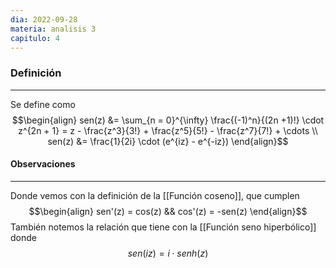 ```yaml
---
dia: 2022-09-28
materia: analisis 3
capitulo: 4
---
```

### Definición
---
Se define como
$$\begin{align} 
	sen(z) &= \sum_{n = 0}^{\infty} \frac{(-1)^n}{(2n +1)!} \cdot z^{2n + 1} = z - \frac{z^3}{3!} + \frac{z^5}{5!} - \frac{z^7}{7!} + \cdots \\
	sen(z) &= \frac{1}{2i} \cdot (e^{iz} - e^{-iz})
\end{align}$$

#### Observaciones
---
Donde vemos con la definición de la [[Función coseno]], que cumplen
$$\begin{align} sen'(z) = cos(z) && cos'(z) = -sen(z) \end{align}$$
También notemos la relación que tiene con la [[Función seno hiperbólico]] donde 
$$ sen(iz) = i \cdot senh(z) $$